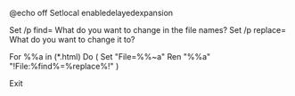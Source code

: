 @echo off
Setlocal enabledelayedexpansion

Set /p find= What do you want to change in the file names?
Set /p replace= What do you want to change it to?

For %%a in (*.html) Do (
    Set "File=%%~a"
    Ren "%%a" "!File:%find%=%replace%!"
)

Exit
